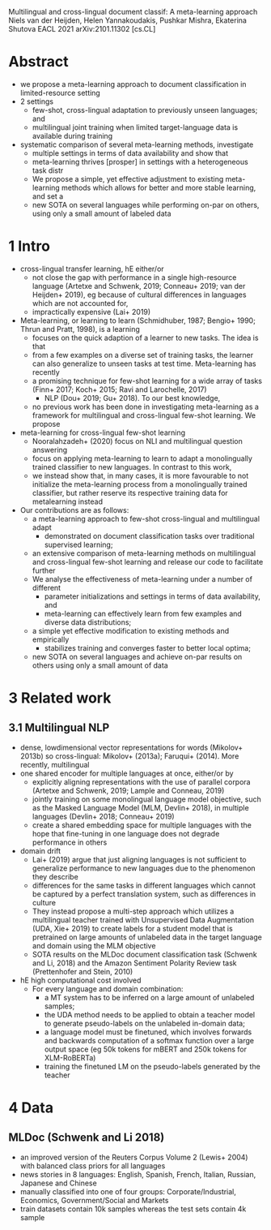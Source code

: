 Multilingual and cross-lingual document classif: A meta-learning approach
Niels van der Heijden, Helen Yannakoudakis, Pushkar Mishra, Ekaterina Shutova
EACL 2021 arXiv:2101.11302 [cs.CL]

# Abstract

* we propose a meta-learning approach to document classification in
  limited-resource setting
* 2 settings
  * few-shot, cross-lingual adaptation to previously unseen languages; and
  * multilingual joint training when limited target-language data is available
    during training
* systematic comparison of several meta-learning methods, investigate
  * multiple settings in terms of data availability and show that
  * meta-learning thrives [prosper] in settings with a heterogeneous task distr
  * We propose a simple, yet effective adjustment to existing meta-learning
    methods which allows for better and more stable learning, and set a
  * new SOTA on several languages while performing on-par on others, using only
    a small amount of labeled data

# 1 Intro

* cross-lingual transfer learning, hE either/or
  * not close the gap with performance in a single high-resource language
    (Artetxe and Schwenk, 2019; Conneau+ 2019; van der Heijden+ 2019), eg
    because of cultural differences in languages which are not accounted for,
  * impractically expensive (Lai+ 2019)
* Meta-learning, or learning to learn
  (Schmidhuber, 1987; Bengio+ 1990; Thrun and Pratt, 1998), is a learning
  * focuses on the quick adaption of a learner to new tasks. The idea is that
  * from a few examples on a diverse set of training tasks, the learner can
    also generalize to unseen tasks at test time. Meta-learning has recently
  * a promising technique for few-shot learning for a wide array of tasks
    (Finn+ 2017; Koch+ 2015; Ravi and Larochelle, 2017)
    * NLP (Dou+ 2019; Gu+ 2018). To our best knowledge,
  * no previous work has been done in investigating meta-learning as a
    framework for multilingual and cross-lingual few-shot learning. We propose
* meta-learning for cross-lingual few-shot learning
  * Nooralahzadeh+ (2020) focus on NLI and multilingual question answering
  * focus on applying meta-learning to learn to adapt a monolingually trained
    classifier to new languages. In contrast to this work,
  * we instead show that, in many cases, it is more favourable to not
    initialize the meta-learning process from a monolingually trained
    classifier, but rather reserve its respective training data for
    metalearning instead
* Our contributions are as follows:
  * a meta-learning approach to few-shot cross-lingual and multilingual adapt
    * demonstrated on document classification tasks over traditional supervised
      learning;
  * an extensive comparison of meta-learning methods on multilingual and
    cross-lingual few-shot learning and release our code to facilitate further
  * We analyse the effectiveness of meta-learning under a number of different
    * parameter initializations and settings in terms of data availability, and
    * meta-learning can effectively learn from
      few examples and diverse data distributions;
  * a simple yet effective modification to existing methods and empirically
    * stabilizes training and converges faster to better local optima;
  * new SOTA on several languages and achieve on-par results on others
    using only a small amount of data

# 3 Related work

## 3.1 Multilingual NLP

* dense, lowdimensional vector representations for words (Mikolov+ 2013b) so
  cross-lingual: Mikolov+ (2013a); Faruqui+ (2014). More recently, multilingual
* one shared encoder for multiple languages at once, either/or by
  * explicitly aligning representations with the use of parallel corpora
    (Artetxe and Schwenk, 2019; Lample and Conneau, 2019)
  * jointly training on some monolingual language model objective, such as the
    Masked Language Model (MLM, Devlin+ 2018), in multiple languages (Devlin+
    2018; Conneau+ 2019)
  * create a shared embedding space for multiple languages with the hope that
    fine-tuning in one language does not degrade performance in others
* domain drift
  * Lai+ (2019) argue that just aligning languages is not sufficient to
    generalize performance to new languages due to the phenomenon they describe
  * differences for the same tasks in different languages which cannot be
    captured by a perfect translation system, such as differences in culture
  * They instead propose a multi-step approach which utilizes a
    multilingual teacher trained with Unsupervised Data Augmentation (UDA, Xie+
    2019) to create labels for a student model that is pretrained on large
    amounts of unlabeled data in the target language and domain using the MLM
    objective
  * SOTA results on the
    MLDoc document classification task (Schwenk and Li, 2018) and the
    Amazon Sentiment Polarity Review task (Prettenhofer and Stein, 2010)
* hE high computational cost involved
  * For every language and domain combination:
    * a MT system has to be inferred on a large amount of unlabeled samples;
    * the UDA method needs to be applied to obtain a teacher model to generate
      pseudo-labels on the unlabeled in-domain data;
    * a language model must be finetuned, which involves forwards and backwards
      computation of a softmax function over a large output space
      (eg 50k tokens for mBERT and 250k tokens for XLM-RoBERTa)
    * training the finetuned LM on the pseudo-labels generated by the teacher

# 4 Data

## MLDoc (Schwenk and Li 2018)

* an improved version of the Reuters Corpus Volume 2 (Lewis+ 2004) with
  balanced class priors for all languages
* news stories in 8 languages:
  English, Spanish, French, Italian, Russian, Japanese and Chinese
* manually classified into one of four groups:
  Corporate/Industrial, Economics, Government/Social and Markets
* train datasets contain 10k samples whereas the test sets contain 4k sample
